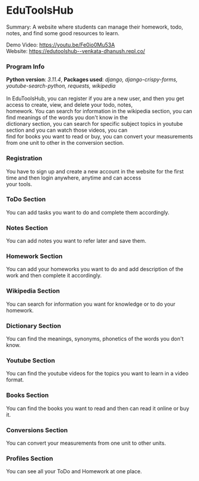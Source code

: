# EduToolsHub
Summary: A website where students can manage their homework, todo, notes, and find some good resources to learn.

Demo Video: https://youtu.be/Fe0io0Mu53A <br />
Website: https://edutoolshub--venkata-dhanush.repl.co/

### Program Info
**Python version**: *3.11.4*,  **Packages used**: *django, django-crispy-forms, youtube-search-python, requests, wikipedia*<br /><br />
In EduToolsHub, you can register if you are a new user, and then you get access to create, view, and delete your todo, notes, <br />
homework. You can search for information in the wikipedia section, you can find meanings of the words you don't know in the <br />
dictionary section, you can search for specific subject topics in youtube section and you can watch those videos, you can <br />
find for books you want to read or buy, you can convert your measurements from one unit to other in the conversion section. <br />

### Registration
You have to sign up and create a new account in the website for the first time and then login anywhere, anytime and can access <br />
your tools. <br />

### ToDo Section
You can add tasks you want to do and complete them accordingly. <br />

### Notes Section
You can add notes you want to refer later and save them. <br />

### Homework Section
You can add your homeworks you want to do and add description of the work and then complete it accordingly. <br />

### Wikipedia Section
You can search for information you want for knowledge or to do your homework. <br />

### Dictionary Section
You can find the meanings, synonyms, phonetics of the words you don't know. <br />

### Youtube Section
You can find the youtube videos for the topics you want to learn in a video format. <br />

### Books Section
You can find the books you want to read and then can read it online or buy it. <br />

### Conversions Section
You can convert your measurements from one unit to other units. <br />

### Profiles Section
You can see all your ToDo and Homework at one place. <br />
